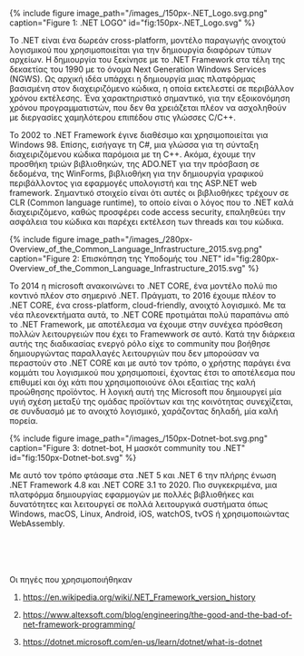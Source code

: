 {% include figure image_path="/images_/150px-.NET_Logo.svg.png" caption="Figure 1: .NET LOGO" id="fig:150px-.NET_Logo.svg" %}

Το .NET είναι ένα δωρεάν cross-platform, μοντέλο παραγωγής ανοιχτού λογισμικού που χρησιμοποιείται για την δημιουργία διαφόρων τύπων αρχείων. Η δημιουργία του ξεκίνησε με το .NET Framework στα τέλη της δεκαετίας του 1990 με το όνομα Next Generation Windows Services (NGWS). Ως αρχική ιδέα υπάρχει η δημιουργία μιας πλατφόρμας βασισμένη στον διαχειριζόμενο κώδικα, η οποία εκτελεστεί σε περιβάλλον χρόνου εκτέλεσης. Ένα χαρακτηριστικό σημαντικό, για την εξοικονόμηση χρόνου προγραμματιστών, που δεν θα χρειάζεται πλέον να ασχοληθούν με διεργασίες χαμηλότερου επιπέδου στις γλώσσες C/C++.


Το 2002 το .NET Framework έγινε διαθέσιμο και χρησιμοποιείται για Windows 98. Επίσης, εισήγαγε τη C#, μια γλώσσα για τη σύνταξη διαχειριζόμενου κώδικα παρόμοια με τη C++. Ακόμα, έχουμε την προσθήκη τριών βιβλιοθηκών, της ADO.NET για την πρόσβαση σε δεδομένα, της WinForms, βιβλιοθήκη για την δημιουργία γραφικού περιβάλλοντος για εφαρμογές υπολογιστή και της ASP.NET web framework. Σημαντικό στοιχείο είναι ότι αυτές οι βιβλιοθήκες τρέχουν σε CLR (Common language runtime), το οποίο είναι ο λόγος που το .NET καλά διαχειριζόμενο, καθώς προσφέρει code access security, επαληθεύει την ασφάλεια του κώδικα και παρέχει εκτέλεση των threads και του κώδικα.

{% include figure image_path="/images_/280px-Overview_of_the_Common_Language_Infrastructure_2015.svg.png" caption="Figure 2: Επισκόπηση της Υποδομής του .NET" id="fig:280px-Overview_of_the_Common_Language_Infrastructure_2015.svg" %}

Το 2014 η microsoft ανακοινώνει το .NET CORE, ένα μοντέλο πολύ πιο κοντινό πλέον στο σημερινό .ΝΕΤ. Πράγματι, το 2016 έχουμε πλέον το .NET CORE, ένα cross-platform, cloud-friendly, ανοιχτό λογισμικό. Με τα νέα πλεονεκτήματα αυτά, το .NET CORE προτιμάται πολύ παραπάνω από το .NET Framework, με αποτέλεσμα να έχουμε στην συνέχεα πρόσθεση πολλών λειτουργειών που έχει το Framewwork σε αυτό. Κατά την διάρκεια αυτής της διαδικασίας ενεργό ρόλο είχε το community που βοήθησε δημιουργώντας παραλλαγές λειτουργιών που δεν μπορούσαν να περαστούν στο .NET CORE και με αυτό τον τρόπο, ο χρήστης παράγει ένα κομμάτι του λογισμικού που χρησιμοποιεί, έχοντας έτσι το αποτέλεσμα που επιθυμεί και όχι κάτι που χρησιμοποιούνε όλοι εξαιτίας της καλή προώθησης προϊόντος. Η λογική αυτή της Microsoft που δημιουργεί μία υγιή σχέση μεταξύ της ομάδας προϊόντων και της κοινότητας συνεχίζεται, σε συνδυασμό με το ανοιχτό λογισμικό, χαράζοντας δηλαδή, μία καλή πορεία.

{% include figure image_path="/images_/150px-Dotnet-bot.svg.png" caption="Figure 3: dotnet-bot, Η μασκότ community του .ΝΕΤ" id="fig:150px-Dotnet-bot.svg" %}

Με αυτό τον τρόπο φτάσαμε στα .NET 5 και .NET 6 την πλήρης ένωση .NET Framework 4.8 και .NET CORE 3.1 το 2020. Πιο συγκεκριμένα, μια πλατφόρμα δημιουργίας εφαρμογών με πολλές βιβλιοθήκες και δυνατότητες και λειτουργεί σε πολλά λειτουργικά συστήματα όπως Windows, macOS, Linux, Android, iOS, watchOS, tvOS ή χρησιμοποιώντας WebAssembly.



<br><br><br><br>
Οι πηγές που χρησιμοποιήθηκαν

1. https://en.wikipedia.org/wiki/.NET_Framework_version_history

2. https://www.altexsoft.com/blog/engineering/the-good-and-the-bad-of-net-framework-programming/

3. https://dotnet.microsoft.com/en-us/learn/dotnet/what-is-dotnet

